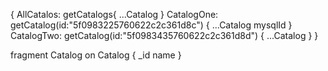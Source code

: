 {
AllCatalos: getCatalogs{
...Catalog
}
CatalogOne: getCatalog(id:"5f0983225760622c2c361d8c")
{
...Catalog
mysqlId
}
CatalogTwo: getCatalog(id:"5f0983435760622c2c361d8d")
{
...Catalog
}
}

fragment Catalog on Catalog
{
\_id
name
}
